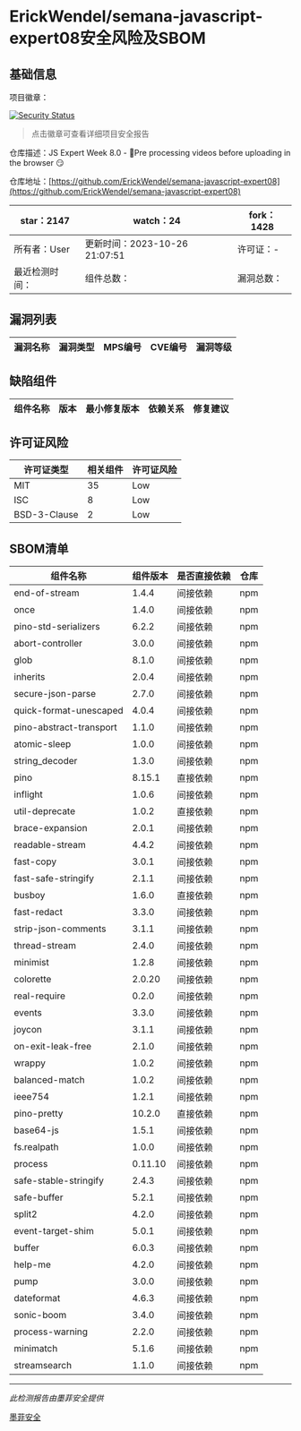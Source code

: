 # ErickWendel/semana-javascript-expert08安全风险及SBOM

## 基础信息

项目徽章：

[![Security Status](https://www.murphysec.com/platform3/v31/badge/1717617931873550336.svg)](https://www.murphysec.com/console/report/1717255138317221888/1717617931873550336)

> 点击徽章可查看详细项目安全报告

仓库描述：JS Expert Week 8.0 - 🎥Pre processing videos before uploading in the browser 😏

仓库地址：[https://github.com/ErickWendel/semana-javascript-expert08](https://github.com/ErickWendel/semana-javascript-expert08)

| star：2147 | watch：24 | fork：1428 |
| ----------- | -------------- | ------------ |
| 所有者：User | 更新时间：2023-10-26 21:07:51 | 许可证：- |
| 最近检测时间： | 组件总数： | 漏洞总数： |




## 漏洞列表

| 漏洞名称 | 漏洞类型 | MPS编号 | CVE编号 | 漏洞等级 |
| ------- | ------ | ------- | ------ | ----- |





## 缺陷组件

| 组件名称 | 版本 | 最小修复版本 | 依赖关系 | 修复建议 |
| -------- | ---- | ------------ | -------- | -------- |





## 许可证风险

| 许可证类型 | 相关组件 | 许可证风险 |
| ---------- | -------- | ---------- |
|MIT|35|Low|
|ISC|8|Low|
|BSD-3-Clause|2|Low|




## SBOM清单

| 组件名称 | 组件版本 | 是否直接依赖 | 仓库 |
| -------- | -------- | ------------ | ---- |
|end-of-stream|1.4.4|间接依赖|npm|
|once|1.4.0|间接依赖|npm|
|pino-std-serializers|6.2.2|间接依赖|npm|
|abort-controller|3.0.0|间接依赖|npm|
|glob|8.1.0|间接依赖|npm|
|inherits|2.0.4|间接依赖|npm|
|secure-json-parse|2.7.0|间接依赖|npm|
|quick-format-unescaped|4.0.4|间接依赖|npm|
|pino-abstract-transport|1.1.0|间接依赖|npm|
|atomic-sleep|1.0.0|间接依赖|npm|
|string_decoder|1.3.0|间接依赖|npm|
|pino|8.15.1|直接依赖|npm|
|inflight|1.0.6|间接依赖|npm|
|util-deprecate|1.0.2|直接依赖|npm|
|brace-expansion|2.0.1|间接依赖|npm|
|readable-stream|4.4.2|间接依赖|npm|
|fast-copy|3.0.1|间接依赖|npm|
|fast-safe-stringify|2.1.1|间接依赖|npm|
|busboy|1.6.0|直接依赖|npm|
|fast-redact|3.3.0|间接依赖|npm|
|strip-json-comments|3.1.1|间接依赖|npm|
|thread-stream|2.4.0|间接依赖|npm|
|minimist|1.2.8|间接依赖|npm|
|colorette|2.0.20|间接依赖|npm|
|real-require|0.2.0|间接依赖|npm|
|events|3.3.0|间接依赖|npm|
|joycon|3.1.1|间接依赖|npm|
|on-exit-leak-free|2.1.0|间接依赖|npm|
|wrappy|1.0.2|间接依赖|npm|
|balanced-match|1.0.2|间接依赖|npm|
|ieee754|1.2.1|间接依赖|npm|
|pino-pretty|10.2.0|直接依赖|npm|
|base64-js|1.5.1|间接依赖|npm|
|fs.realpath|1.0.0|间接依赖|npm|
|process|0.11.10|间接依赖|npm|
|safe-stable-stringify|2.4.3|间接依赖|npm|
|safe-buffer|5.2.1|间接依赖|npm|
|split2|4.2.0|间接依赖|npm|
|event-target-shim|5.0.1|间接依赖|npm|
|buffer|6.0.3|间接依赖|npm|
|help-me|4.2.0|间接依赖|npm|
|pump|3.0.0|间接依赖|npm|
|dateformat|4.6.3|间接依赖|npm|
|sonic-boom|3.4.0|间接依赖|npm|
|process-warning|2.2.0|间接依赖|npm|
|minimatch|5.1.6|间接依赖|npm|
|streamsearch|1.1.0|间接依赖|npm|


------

*此检测报告由墨菲安全提供*

[墨菲安全](www.murphysec.com)